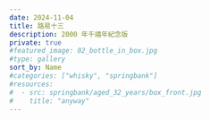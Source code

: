 ```yaml
---
date: 2024-11-04
title: 路易十三
description: 2000 年千禧年紀念版
private: true
#featured_image: 02_bottle_in_box.jpg
#type: gallery
sort_by: Name
#categories: ["whisky", "springbank"]
#resources:
#  - src: springbank/aged_32_years/box_front.jpg
#    title: "anyway"
---
```

